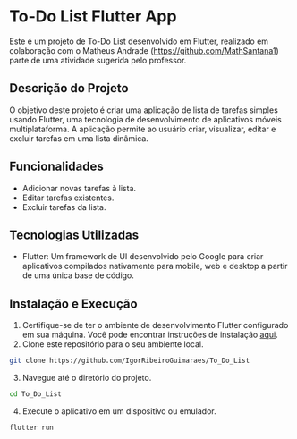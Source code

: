 # To-Do List Flutter App

Este é um projeto de To-Do List desenvolvido em Flutter, realizado em colaboração com o Matheus Andrade (https://github.com/MathSantana1) parte de uma atividade sugerida pelo professor.

## Descrição do Projeto

O objetivo deste projeto é criar uma aplicação de lista de tarefas simples usando Flutter, uma tecnologia de desenvolvimento de aplicativos móveis multiplataforma. A aplicação permite ao usuário criar, visualizar, editar e excluir tarefas em uma lista dinâmica.

## Funcionalidades

- Adicionar novas tarefas à lista.
- Editar tarefas existentes.
- Excluir tarefas da lista.

## Tecnologias Utilizadas

- Flutter: Um framework de UI desenvolvido pelo Google para criar aplicativos compilados nativamente para mobile, web e desktop a partir de uma única base de código.

## Instalação e Execução

1. Certifique-se de ter o ambiente de desenvolvimento Flutter configurado em sua máquina. Você pode encontrar instruções de instalação [aqui](https://flutter.dev/docs/get-started/install).
2. Clone este repositório para o seu ambiente local.
```bash
git clone https://github.com/IgorRibeiroGuimaraes/To_Do_List

 ```
3. Navegue até o diretório do projeto.
 ```bash
cd To_Do_List
 ```
4. Execute o aplicativo em um dispositivo ou emulador.
 ```bash
flutter run

  ```
